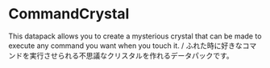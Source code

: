 # CommandCrystal
This datapack allows you to create a mysterious crystal that can be made to execute any command you want when you touch it. / ふれた時に好きなコマンドを実行させられる不思議なクリスタルを作れるデータパックです。
